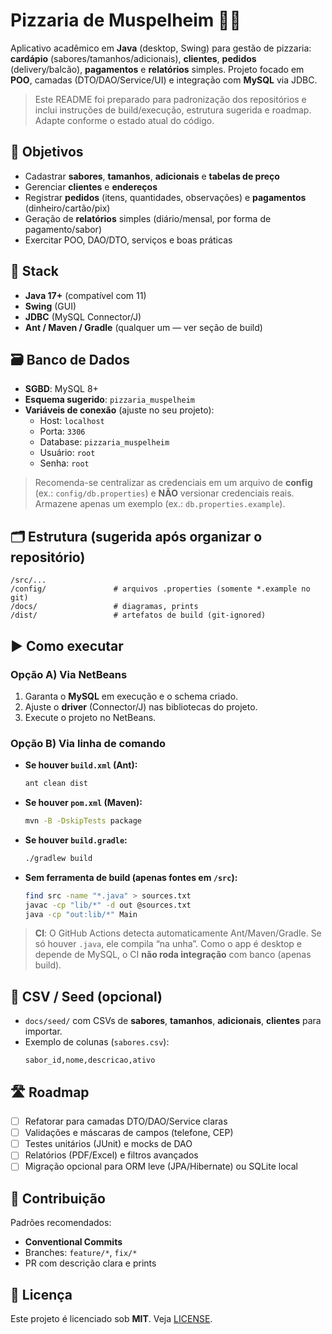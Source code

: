 # Pizzaria de Muspelheim 🍕🔥

Aplicativo acadêmico em **Java** (desktop, Swing) para gestão de pizzaria: **cardápio** (sabores/tamanhos/adicionais), **clientes**, **pedidos** (delivery/balcão), **pagamentos** e **relatórios** simples. Projeto focado em **POO**, camadas (DTO/DAO/Service/UI) e integração com **MySQL** via JDBC.

> Este README foi preparado para padronização dos repositórios e inclui instruções de build/execução, estrutura sugerida e roadmap. Adapte conforme o estado atual do código.

## 🎯 Objetivos
- Cadastrar **sabores**, **tamanhos**, **adicionais** e **tabelas de preço**
- Gerenciar **clientes** e **endereços**
- Registrar **pedidos** (itens, quantidades, observações) e **pagamentos** (dinheiro/cartão/pix)
- Geração de **relatórios** simples (diário/mensal, por forma de pagamento/sabor)
- Exercitar POO, DAO/DTO, serviços e boas práticas

## 🧰 Stack
- **Java 17+** (compatível com 11)
- **Swing** (GUI)
- **JDBC** (MySQL Connector/J)
- **Ant / Maven / Gradle** (qualquer um — ver seção de build)

## 🗃️ Banco de Dados
- **SGBD**: MySQL 8+
- **Esquema sugerido**: `pizzaria_muspelheim`
- **Variáveis de conexão** (ajuste no seu projeto):
  - Host: `localhost`
  - Porta: `3306`
  - Database: `pizzaria_muspelheim`
  - Usuário: `root`
  - Senha: `root`

> Recomenda-se centralizar as credenciais em um arquivo de **config** (ex.: `config/db.properties`) e **NÃO** versionar credenciais reais. Armazene apenas um exemplo (ex.: `db.properties.example`).

## 🗂️ Estrutura (sugerida após organizar o repositório)
```
/src/...
/config/               # arquivos .properties (somente *.example no git)
/docs/                 # diagramas, prints
/dist/                 # artefatos de build (git-ignored)
```

## ▶️ Como executar

### Opção A) Via NetBeans
1. Garanta o **MySQL** em execução e o schema criado.
2. Ajuste o **driver** (Connector/J) nas bibliotecas do projeto.
3. Execute o projeto no NetBeans.

### Opção B) Via linha de comando
- **Se houver `build.xml` (Ant):**
  ```bash
  ant clean dist
  ```
- **Se houver `pom.xml` (Maven):**
  ```bash
  mvn -B -DskipTests package
  ```
- **Se houver `build.gradle`:**
  ```bash
  ./gradlew build
  ```
- **Sem ferramenta de build (apenas fontes em `/src`):**
  ```bash
  find src -name "*.java" > sources.txt
  javac -cp "lib/*" -d out @sources.txt
  java -cp "out:lib/*" Main
  ```

> **CI**: O GitHub Actions detecta automaticamente Ant/Maven/Gradle. Se só houver `.java`, ele compila “na unha”. Como o app é desktop e depende de MySQL, o CI **não roda integração** com banco (apenas build).

## 📄 CSV / Seed (opcional)
- `docs/seed/` com CSVs de **sabores**, **tamanhos**, **adicionais**, **clientes** para importar.
- Exemplo de colunas (`sabores.csv`):
  ```
  sabor_id,nome,descricao,ativo
  ```

## 🛣️ Roadmap
- [ ] Refatorar para camadas DTO/DAO/Service claras
- [ ] Validações e máscaras de campos (telefone, CEP)
- [ ] Testes unitários (JUnit) e mocks de DAO
- [ ] Relatórios (PDF/Excel) e filtros avançados
- [ ] Migração opcional para ORM leve (JPA/Hibernate) ou SQLite local

## 🤝 Contribuição
Padrões recomendados:
- **Conventional Commits**
- Branches: `feature/*`, `fix/*`
- PR com descrição clara e prints

## 📜 Licença
Este projeto é licenciado sob **MIT**. Veja [LICENSE](LICENSE).
